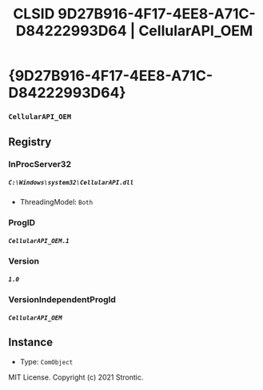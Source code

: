 ﻿---
title: "CLSID 9D27B916-4F17-4EE8-A71C-D84222993D64 | CellularAPI_OEM"
excerpt: What is COM-Object CLSID 9D27B916-4F17-4EE8-A71C-D84222993D64?
---

# {9D27B916-4F17-4EE8-A71C-D84222993D64}

### `CellularAPI_OEM`

## Registry


### InProcServer32

##### `C:\Windows\system32\CellularAPI.dll`
* ThreadingModel: `Both`

### ProgID

##### `CellularAPI_OEM.1`

### Version

##### `1.0`

### VersionIndependentProgId

##### `CellularAPI_OEM`

## Instance

* Type: `ComObject`

MIT License. Copyright (c) 2021 Strontic.


